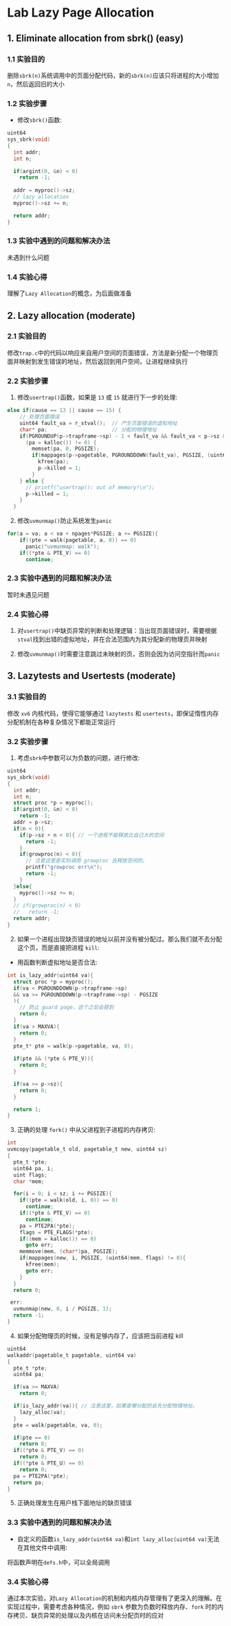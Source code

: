 # Lab Lazy Page Allocation

## 1. Eliminate allocation from sbrk() (easy)
### 1.1 实验目的

删除`sbrk(n)`系统调用中的页面分配代码，新的`sbrk(n)`应该只将进程的大小增加`n`，然后返回旧的大小

### 1.2 实验步骤

- 修改`sbrk()`函数:
```c
uint64
sys_sbrk(void)
{
  int addr;
  int n;

  if(argint(0, &n) < 0)
    return -1;
  
  addr = myproc()->sz;
  // lazy allocation
  myproc()->sz += n;

  return addr;
}
```

### 1.3 实验中遇到的问题和解决办法

未遇到什么问题

### 1.4 实验心得

理解了`Lazy Allocation`的概念，为后面做准备

## 2. Lazy allocation (moderate)
### 2.1 实验目的

修改`trap.c`中的代码以响应来自用户空间的页面错误，方法是新分配一个物理页面并映射到发生错误的地址，然后返回到用户空间，让进程继续执行

### 2.2 实验步骤

1. 修改`usertrap()`函数，如果是 `13` 或 `15` 就进行下一步的处理:
```c
else if(cause == 13 || cause == 15) {
    // 处理页面错误
    uint64 fault_va = r_stval();  // 产生页面错误的虚拟地址
    char* pa;                     // 分配的物理地址
    if(PGROUNDUP(p->trapframe->sp) - 1 < fault_va && fault_va < p->sz &&
      (pa = kalloc()) != 0) {
        memset(pa, 0, PGSIZE);
        if(mappages(p->pagetable, PGROUNDDOWN(fault_va), PGSIZE, (uint64)pa, PTE_R | PTE_W | PTE_X | PTE_U) != 0) {
          kfree(pa);
          p->killed = 1;
        }
    } else {
      // printf("usertrap(): out of memory!\n");
      p->killed = 1;
    }
  }
```

2. 修改`uvmunmap()`防止系统发生`panic`
```c
for(a = va; a < va + npages*PGSIZE; a += PGSIZE){
    if((pte = walk(pagetable, a, 0)) == 0)
      panic("uvmunmap: walk");
    if((*pte & PTE_V) == 0)
      continue;
```

### 2.3 实验中遇到的问题和解决办法

暂时未遇见问题

### 2.4 实验心得

1. 对`usertrap()`中缺页异常的判断和处理逻辑：当出现页面错误时，需要根据`stval`找到出错的虚拟地址，并在合法范围内为其分配新的物理页并映射

2. 修改`uvmunmap()`时需要注意跳过未映射的页，否则会因为访问空指针而`panic`

## 3. Lazytests and Usertests (moderate)
### 3.1 实验目的

修改 `xv6` 内核代码，使得它能够通过 `lazytests` 和 `usertests`，即保证惰性内存分配机制在各种复杂情况下都能正常运行

### 3.2 实验步骤

1. 考虑`sbrk`中参数可以为负数的问题，进行修改:
```c
uint64
sys_sbrk(void)
{
  int addr;
  int n;
  struct proc *p = myproc();
  if(argint(0, &n) < 0)
    return -1;
  addr = p->sz;
  if(n < 0){
    if(p->sz + n < 0){ // 一个进程不能释放比自己大的空间
      return -1;
    }
    if(growproc(n) < 0){
      // 注意这里是实际调用 growproc 去释放空间的。
      printf("growproc err\n");
      return -1;
    }
  }else{
    myproc()->sz += n;
  }
  // if(growproc(n) < 0) 
  //   return -1;
  return addr;
}
```

2. 如果一个进程出现缺页错误的地址以前并没有被分配过。那么我们就不去分配这个页，而是直接把进程 `kill`:
- 用函数判断虚拟地址是否合法:
```c
int is_lazy_addr(uint64 va){
  struct proc *p = myproc();
  if(va < PGROUNDDOWN(p->trapframe->sp)
  && va >= PGROUNDDOWN(p->trapframe->sp) - PGSIZE
  ){
    // 防止 guard page，这个之后会提到
    return 0;
  }
  if(va > MAXVA){
    return 0;
  }
  pte_t* pte = walk(p->pagetable, va, 0);
  
  if(pte && (*pte & PTE_V)){
    return 0;
  }  

  if(va >= p->sz){
    return 0;
  }

  return 1;
}
```

3. 正确的处理 `fork()` 中从父进程到子进程的内存拷贝:
```c
int
uvmcopy(pagetable_t old, pagetable_t new, uint64 sz)
{
  pte_t *pte;
  uint64 pa, i;
  uint flags;
  char *mem;

  for(i = 0; i < sz; i += PGSIZE){
    if((pte = walk(old, i, 0)) == 0)
      continue;
    if((*pte & PTE_V) == 0)
      continue;
    pa = PTE2PA(*pte);
    flags = PTE_FLAGS(*pte);
    if((mem = kalloc()) == 0)
      goto err;
    memmove(mem, (char*)pa, PGSIZE);
    if(mappages(new, i, PGSIZE, (uint64)mem, flags) != 0){
      kfree(mem);
      goto err;
    }
  }
  return 0;

 err:
  uvmunmap(new, 0, i / PGSIZE, 1);
  return -1;
}
```

4. 如果分配物理页的时候，没有足够内存了，应该把当前进程 kill 
```c
uint64
walkaddr(pagetable_t pagetable, uint64 va)
{
  pte_t *pte;
  uint64 pa;

  if(va >= MAXVA)
    return 0;

  if(is_lazy_addr(va)){ // 注意这里，如果是懒分配的会先分配物理地址。
    lazy_alloc(va);
  }
  pte = walk(pagetable, va, 0);

  if(pte == 0)
    return 0;
  if((*pte & PTE_V) == 0)
    return 0;
  if((*pte & PTE_U) == 0)
    return 0;
  pa = PTE2PA(*pte);
  return pa;
}
```

5. 正确处理发生在用户栈下面地址的缺页错误

### 3.3 实验中遇到的问题和解决办法

- 自定义的函数`is_lazy_addr(uint64 va)`和`int lazy_alloc(uint64 va)`无法在其他文件中调用:

将函数声明在`defs.h`中，可以全局调用

### 3.4 实验心得

通过本次实验，对`Lazy Allocation`的机制和内核内存管理有了更深入的理解。在实现过程中，需要考虑各种情况，例如 `sbrk` 参数为负数时释放内存、`fork` 时的内存拷贝、缺页异常的处理以及内核在访问未分配页时的应对
